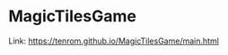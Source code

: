 # MagicTilesGame

Link: <a href="https://tenrom.github.io/MagicTilesGame/main.html" target="_blank">https://tenrom.github.io/MagicTilesGame/main.html<a/>
